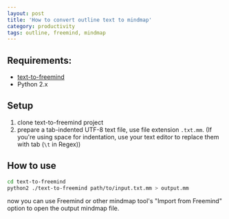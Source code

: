 ```yaml
---
layout: post
title: 'How to convert outline text to mindmap'
category: productivity
tags: outline, freemind, mindmap
---
```


## Requirements:
- [text-to-freemind](https://github.com/wbolster/text-to-freemind)
- Python 2.x

## Setup
1. clone text-to-freemind project
2. prepare a tab-indented UTF-8 text file, use file extension `.txt.mm`. (If you're using space for indentation, use your text editor to replace them with tab (`\t` in Regex))

## How to use
```bash
cd text-to-freemind
python2 ./text-to-freemind path/to/input.txt.mm > output.mm
```

now you can use Freemind or other mindmap tool's "Import from Freemind" option to open the output mindmap file.